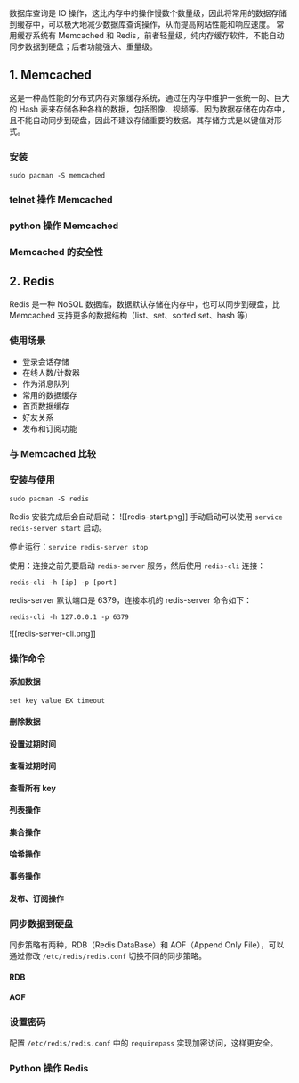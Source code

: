 数据库查询是 IO 操作，这比内存中的操作慢数个数量级，因此将常用的数据存储到缓存中，可以极大地减少数据库查询操作，从而提高网站性能和响应速度。
常用缓存系统有 Memcached 和 Redis，前者轻量级，纯内存缓存软件，不能自动同步数据到硬盘；后者功能强大、重量级。

## 1. Memcached
这是一种高性能的分布式内存对象缓存系统，通过在内存中维护一张统一的、巨大的 Hash 表来存储各种各样的数据，包括图像、视频等。因为数据存储在内存中，且不能自动同步到硬盘，因此不建议存储重要的数据。其存储方式是以键值对形式。

### 安装
```shell
sudo pacman -S memcached
```

### telnet 操作 Memcached

### python 操作 Memcached

### Memcached 的安全性

## 2. Redis
Redis 是一种 NoSQL 数据库，数据默认存储在内存中，也可以同步到硬盘，比 Memcached 支持更多的数据结构（list、set、sorted set、hash 等）

### 使用场景
- 登录会话存储
- 在线人数/计数器
- 作为消息队列
- 常用的数据缓存
- 首页数据缓存
- 好友关系
- 发布和订阅功能

### 与 Memcached 比较

### 安装与使用
```shell
sudo pacman -S redis
```

Redis 安装完成后会自动启动：
![[redis-start.png]]
手动启动可以使用 `service redis-server start` 启动。

停止运行：`service redis-server stop`

使用：连接之前先要启动 `redis-server` 服务，然后使用 `redis-cli` 连接：
```shell
redis-cli -h [ip] -p [port]
```
redis-server 默认端口是 6379，连接本机的 redis-server 命令如下：
```shell
redis-cli -h 127.0.0.1 -p 6379
```

![[redis-server-cli.png]]

### 操作命令
#### 添加数据
```redis
set key value EX timeout
```

#### 删除数据


#### 设置过期时间


#### 查看过期时间


#### 查看所有 key


#### 列表操作


#### 集合操作


#### 哈希操作


#### 事务操作


#### 发布、订阅操作


### 同步数据到硬盘
同步策略有两种，RDB（Redis DataBase）和 AOF（Append Only File），可以通过修改 `/etc/redis/redis.conf` 切换不同的同步策略。

#### RDB

#### AOF

### 设置密码
配置 `/etc/redis/redis.conf` 中的 `requirepass` 实现加密访问，这样更安全。

### Python 操作 Redis